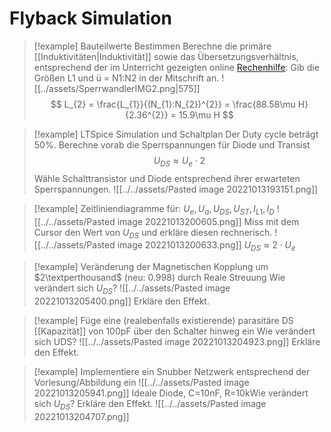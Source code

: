 # Flyback Simulation

> [!example] Bauteilwerte Bestimmen
>Berechne die primäre [[Induktivitäten|Induktivität]] sowie das Übersetzungsverhältnis, entsprechend der im Unterricht gezeigten online [Rechenhilfe](http://schmidt-walter-schaltnetzteile.de/smps/spw_smps.html):
>Gib die Größen L1 und ü = N1:N2 in der Mitschrift an.
> ![[../assets/SperrwandlerIMG2.png|575]]
>$$
>L_{2} = \frac{L_{1}}{(N_{1}:N_{2})^{2}} = \frac{88.58\mu H}{2.36^{2}} = 15.9\mu H
>$$
 

> [!example] LTSpice Simulation und Schaltplan
> Der Duty cycle beträgt 50%.
> Berechne vorab die Sperrspannungen für Diode und Transist
> $$
> U_{DS} \approx U_{e}\cdot 2
> $$
> Wähle Schalttransistor und Diode entsprechend ihrer erwarteten Sperrspannungen.
> ![[../../assets/Pasted image 20221013193151.png]]
 

> [!example] Zeitliniendiagramme für: $U_{e}, U_{a},U_{DS},U_{ST}, I_{L1}, I_{D}$
> ![[../../assets/Pasted image 20221013200605.png]]
> Miss mit dem Cursor den Wert von $U_{DS}$ und erkläre diesen rechnerisch.
> ![[../../assets/Pasted image 20221013200633.png]]
> $U_{DS}\approx 2\cdot U_{e}$
 

> [!example] Veränderung der Magnetischen Kopplung um $2\textperthousand$ (neu: $0.998$) durch Reale Streuung
> Wie verändert sich $U_{DS}$?
> ![[../../assets/Pasted image 20221013205400.png]]
> Erkläre den Effekt.
 

> [!example] Füge eine (realebenfalls existierende) parasitäre DS [[Kapazität]] von 100pF über den Schalter hinweg ein
> Wie verändert sich UDS?
> ![[../../assets/Pasted image 20221013204923.png]]
> Erkläre den Effekt.
 

> [!example] Implementiere ein Snubber Netzwerk entsprechend der Vorlesung/Abbildung ein
> ![[../../assets/Pasted image 20221013205941.png]]
> Ideale Diode, C=10nF, R=10kWie verändert sich $U_{DS}$? Erkläre den Effekt.
> ![[../../assets/Pasted image 20221013204707.png]]

